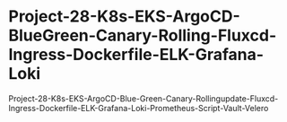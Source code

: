 # Project-28-K8s-EKS-ArgoCD-BlueGreen-Canary-Rolling-Fluxcd-Ingress-Dockerfile-ELK-Grafana-Loki
Project-28-K8s-EKS-ArgoCD-Blue-Green-Canary-Rollingupdate-Fluxcd-Ingress-Dockerfile-ELK-Grafana-Loki-Prometheus-Script-Vault-Velero
